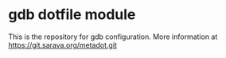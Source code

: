# gdb dotfile module

This is the repository for gdb configuration.
More information at https://git.sarava.org/metadot.git
